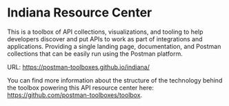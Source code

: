 # Indiana Resource Center
This is a toolbox of API collections, visualizations, and tooling to help developers discover and put APIs to work as part of integrations and applications. Providing a single landing page, documentation, and Postman collections that can be easily run using the Postman platform.

URL: https://postman-toolboxes.github.io/indiana/

You can find more information about the structure of the technology behind the toolbox powering this API resource center here: https://github.com/postman-toolboxes/toolbox.
